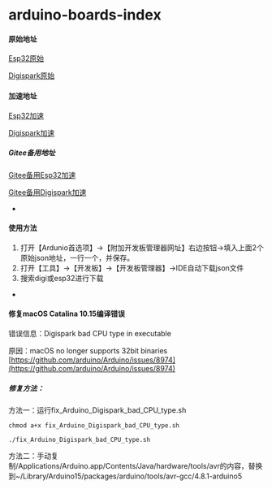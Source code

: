 # arduino-boards-index
#### 原始地址

[Esp32原始](https://dl.espressif.com/dl/package_esp32_index.json)

[Digispark原始](https://raw.fastgit.org/digistump/arduino-boards-index/master/package_digistump_index.json)

#### 加速地址

[Esp32加速](https://raw.githubusercontent.com/benjaminwan/arduino-boards-index/master/package_esp32_index.json)

[Digispark加速](https://raw.githubusercontent.com/benjaminwan/arduino-boards-index/master/package_digistump_index.json)

##### Gitee备用地址
[Gitee备用Esp32加速](https://gitee.com/benjaminwan/arduino-boards-index/raw/master/package_esp32_index.json)

[Gitee备用Digispark加速](https://gitee.com/benjaminwan/arduino-boards-index/raw/master/package_digistump_index.json)

-

#### 使用方法
1. 打开【Ardunio首选项】->【附加开发板管理器网址】右边按钮->填入上面2个原始json地址，一行一个，并保存。
2. 打开【工具】->【开发板】->【开发板管理器】->IDE自动下载json文件
3. 搜索digi或esp32进行下载

-

#### 修复macOS Catalina 10.15编译错误
错误信息：Digispark bad CPU type in executable

原因：macOS no longer supports 32bit binaries
[https://github.com/arduino/Arduino/issues/8974](https://github.com/arduino/Arduino/issues/8974)

##### 修复方法：
方法一：运行fix_Arduino_Digispark_bad_CPU_type.sh
```
chmod a+x fix_Arduino_Digispark_bad_CPU_type.sh
```
```
./fix_Arduino_Digispark_bad_CPU_type.sh
```

方法二：手动复制/Applications/Arduino.app/Contents/Java/hardware/tools/avr的内容，替换到~/Library/Arduino15/packages/arduino/tools/avr-gcc/4.8.1-arduino5


